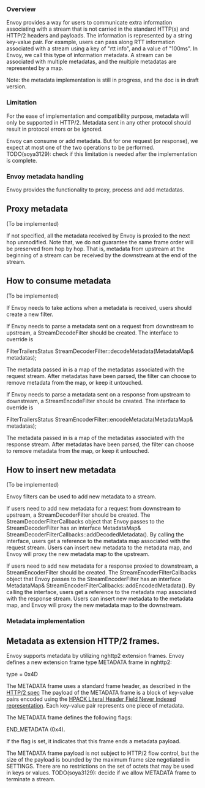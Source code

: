 ### Overview

Envoy provides a way for users to communicate extra information associating with a stream that is
not carried in the standard HTTP(s) and HTTP/2 headers and payloads. The
information is represented by a string key-value pair. For example, users can
pass along RTT information associated with a stream using a key of "rtt info", and a value of
"100ms". In Envoy, we call this type of information metadata.
A stream can be associated with multiple metadatas, and the multiple metadatas
are represented by a map.

Note: the metadata implementation is still in progress, and the doc is in draft
version.

### Limitation

For the ease of implementation and compatibility purpose, metadata will only be
supported in HTTP/2. Metadata sent in any other protocol should result in protocol
errors or be ignored.

Envoy can consume or add metadata. But for one request (or response), we expect at most one of the
two operations to be performed.
TODO(soya3129): check if this limitation is needed after the implementation is
complete.

### Envoy metadata handling

Envoy provides the functionality to proxy, process and add metadatas.

## Proxy metadata

(To be implemented)

If not specified, all the metadata received by Envoy is proxied to the next hop
unmodified. Note that, we do not guarantee the same frame order will be preserved from
hop by hop. That is, metadata from upstream at the beginning of a stream can be
received by the downstream at the end of the stream.

## How to consume metadata

(To be implemented)

If Envoy needs to take actions when a metadata is received, users should
create a new filter.

If Envoy needs to parse a metadata sent on a request from downstream to upstream, a
StreamDecodeFilter should be created. The interface to override is

FilterTrailersStatus StreamDecoderFilter::decodeMetadata(MetadataMap& metadatas);

The metadata passed in is a map of the metadatas associated with the request stream. After metadatas
have been parsed, the filter can choose to remove metadata from the map, or keep
it untouched.

If Envoy needs to parse a metadata sent on a response from upstream to downstream, a
StreamEncodeFilter should be created. The interface to override is

FilterTrailersStatus StreamEncoderFilter::encodeMetadata(MetadataMap& metadatas);

The metadata passed in is a map of the metadatas associated with the response stream. After metadatas
have been parsed, the filter can choose to remove metadata from the map, or keep
it untouched.

## How to insert new metadata

(To be implemented)

Envoy filters can be used to add new metadata to a stream.

If users need to add new metadata for a request from downstream to upstream, a
StreamDecoderFilter should be created. The StreamDecoderFilterCallbacks object that Envoy passes to the
StreamDecoderFilter has an interface MetadataMap&
StreamDecoderFilterCallbacks::addDecodedMetadata(). By calling the interface,
users get a reference to the metadata map associated with the request stream. Users can
insert new metadata to the metadata map, and Envoy will proxy the new metadata
map to the upstream.

If users need to add new metadata for a response proxied to downstream, a
StreamEncoderFilter should be created. The StreamEncoderFilterCallbacks object that Envoy passes to the
StreamEncoderFilter has an interface MetadataMap&
StreamEncoderFilterCallbacks::addEncodedMetadata(). By calling the interface,
users get a reference to the metadata map associated with the response stream. Users can
insert new metadata to the metadata map, and Envoy will proxy the new metadata
map to the downstream.

### Metadata implementation

## Metadata as extension HTTP/2 frames.

Envoy supports metadata by utilizing nghttp2 extension frames. Envoy defines a
new extension frame type METADATA frame in nghttp2:

type = 0x4D

The METADATA frame uses a standard frame header, as described in the
[HTTP/2 spec](https://httpwg.github.io/specs/rfc7540.html#FrameHeader.)
The payload of the METADATA frame is a block of key-value pairs encoded using the [HPACK Literal
Header Field Never Indexed representation](
http://httpwg.org/specs/rfc7541.html#literal.header.never.indexed). Each
key-value pair represents one piece of metadata.

The METADATA frame defines the following flags:

END\_METADATA (0x4).

If the flag is set, it indicates that this frame ends a metadata
payload.

The METADATA frame payload is not subject to HTTP/2 flow control, but the size
of the payload is bounded by the maximum frame size negotiated in SETTINGS.
There are no restrictions on the set of octets that may be used in keys or values.
TODO(soya3129): decide if we allow METADATA frame to terminate a stream.
